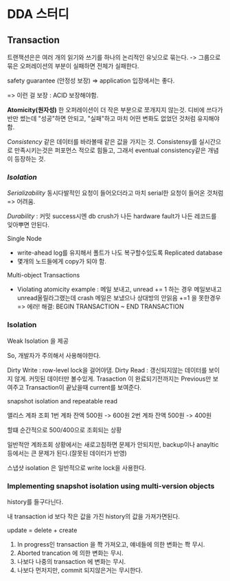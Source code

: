 
# DDA 스터디

## Transaction

트랜잭션은은 여러 개의 읽기와 쓰기를 하나의 논리적인 유닛으로 묶는다.
-> 그룹으로 묶은 오퍼레이션의 부분이 실패하면 전체가 실패한다.

safety guarantee (안정성 보장) => application 입장에서는 좋다. 

=> 이런 걸 보장 : ACID 보장해야함.

**Atomicity(원자성)**
한 오퍼레이션이 더 작은 부분으로 쪼개지지 않는것. 디비에 쓰다가 반만 썼는데 "성공"하면 안되고, "실패"하고 마치 어떤 변화도 없었던 것처럼 유지해야함.

*Consistency*
같은 데이터를 바라볼때 같은 값을 가지는 것. Consistensy를 실시간으로 만족시키는것은 퍼포먼스 적으로 힘들고, 그래서 eventual consistency같은 개념이 등장하는 것.

### *Isolation*

*Serializability*
동시다발적인 요청이 들어오더라고 마치 serial한 요청이 들어온 것처럼 => 어려움.

*Durability*
: 커밋 success시엔 db crush가 나든 hardware fault가 나든 레코드를 잊아뿌면 안된다.

Single Node
- write-ahead log를 유지해서 폴트가 나도 복구할수있도록
Replicated database
- 몇개의 노드들에게 copy가 되야 함.

Multi-object Transactions
- Violating atomicity example
: 메일 보내고, unread += 1 하는 경우 메일보내고 unread올릴라그랬는데 crash 
메일은 보냈으나 상대방의 안읽음 +=1 을 못한경우 => 에러!
해결:  BEGIN TRANSACTION ~ END TRANSACTION

### Isolation
Weak Isolation 을 제공

So, 개발자가 주의해서 사용해야한다.

Dirty Write
: row-level lock을 걸어야댐.
Dirty Read
: 갱신되지않는 데이터를 보이지 않게. 커밋된 데이터만 볼수있게.
Trasaction 이 완료되기전까지는 Previous만 보여주고 Transaction이 끝났을때 current를 보여준다.

snapshot isolation and repeatable read

앨리스 계좌 조회
1번 계좌 잔액 500원 -> 600원
2번 계좌 잔액 500원 -> 400원

할떄 순간적으로 500/400으로 조회되는 상황

일반적안 계좌조회 상황에서는 새로고침하면 문제가 안되지만, backup이나 anayltic 등에서는 큰 문제가 된다.(잘못된 데이터가 반영)

스냅샷 isolation 은 일반적으로 write lock을 사용한다. 

### Implementing snapshot isolation using multi-version objects
history를 들구다닌다.

내 transaction id 보다 작은 값을 가진 history의 값을 가져가면된다.

update = delete + create

1. In progress인 transaction 을 쫙 가져오고, 얘네들에 의한 변화는 쫙 무시.
2. Aborted trancation 에 의한 변화는 무시.
3. 나보다 나중의 transaction 에 변화는 무시.
4. 나보다 먼저지만, commit 되지않은거는 무시한다.

